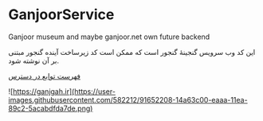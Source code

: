 # GanjoorService
Ganjoor museum and maybe ganjoor.net own future backend

این کد وب سرویس گنجینهٔ گنجور است که ممکن است کد زیرساخت آینده گنجور مبتنی بر آن نوشته شود.

[فهرست توابع در دسترس](https://ganjgah.ir)

![https://ganjgah.ir](https://user-images.githubusercontent.com/582212/91652208-14a63c00-eaaa-11ea-89c2-5acabdfda7de.png)


